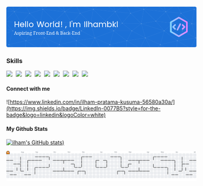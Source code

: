 ![ilham pratama kusuma](img/github-header-image.png)


### Skills
<p>
  <img src="https://img.shields.io/badge/HTML5-E34F26?style=for-the-badge&logo=html5&logoColor=white" style="display:inline-block; margin-right:5px;" />
  <img src="https://img.shields.io/badge/CSS3-1572B6?style=for-the-badge&logo=css3&logoColor=white" style="display:inline-block; margin-right:5px;" />
  <img src="https://img.shields.io/badge/JavaScript-323330?style=for-the-badge&logo=javascript&logoColor=F7DF1E" style="display:inline-block; margin-right:5px;" />
  <img src="https://img.shields.io/badge/Vite-B73BFE?style=for-the-badge&logo=vite&logoColor=FFD62E" style="display:inline-block; margin-right:5px;" />
  <img src="https://img.shields.io/badge/React-20232A?style=for-the-badge&logo=react&logoColor=61DAFB" style="display:inline-block; margin-right:5px;" />
  <img src="https://img.shields.io/badge/Redux-593D88?style=for-the-badge&logo=redux&logoColor=white" style="display:inline-block; margin-right:5px;" />
  <img src="https://img.shields.io/badge/Tailwind_CSS-38B2AC?style=for-the-badge&logo=tailwind-css&logoColor=white" style="display:inline-block; margin-right:5px;" />
  <img src="https://img.shields.io/badge/MongoDB-4EA94B?style=for-the-badge&logo=mongodb&logoColor=white" style="display:inline-block; margin-right:5px;" />
  <img src="https://img.shields.io/badge/Express%20js-000000?style=for-the-badge&logo=express&logoColor=white" style="display:inline-block; margin-right:5px;" />
</p>



#### Connect with me
![https://www.linkedin.com/in/ilham-pratama-kusuma-56580a30a/](https://img.shields.io/badge/LinkedIn-0077B5?style=for-the-badge&logo=linkedin&logoColor=white)

#### My Github Stats

[![ilham's GitHub stats](https://github-readme-stats.vercel.app/api?username=Ilham593&show_icons=true&theme=gruvbox))](https://github.com/anuraghazra/github-readme-stats)

<picture>
  <source media="(prefers-color-scheme: dark)" srcset="https://raw.githubusercontent.com/Ilham593/Ilham593/output/pacman-contribution-graph-dark.svg">
  <source media="(prefers-color-scheme: light)" srcset="https://raw.githubusercontent.com/Ilham593/Ilham593/output/pacman-contribution-graph.svg">
  <img alt="pacman contribution graph" src="https://raw.githubusercontent.com/Ilham593/Ilham593/output/pacman-contribution-graph.svg">
</picture>



